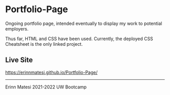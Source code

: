 # Portfolio-Page

Ongoing portfolio page, intended eventually to display my work to potential employers.

Thus far, HTML and CSS have been used. Currently, the deployed CSS Cheatsheet is the only linked project.

## Live Site
https://erinnmatesi.github.io/Portfolio-Page/

---
Erinn Matesi 2021-2022 UW Bootcamp